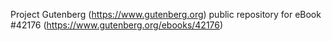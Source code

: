 Project Gutenberg (https://www.gutenberg.org) public repository for eBook #42176 (https://www.gutenberg.org/ebooks/42176)
